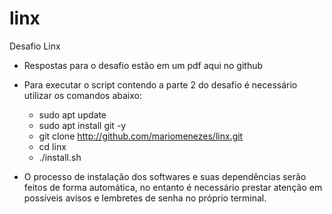 # linx
Desafio Linx

- Respostas para o desafio estão em um pdf aqui no github

- Para executar o script contendo a parte 2 do desafio é necessário utilizar os comandos abaixo:
  * sudo apt update
  * sudo apt install git -y
  * git clone http://github.com/mariomenezes/linx.git
  * cd linx
  * ./install.sh
  
- O processo de instalação dos softwares e suas dependências serão feitos de forma automática, no entanto é necessário prestar atenção em possíveis avisos e lembretes de senha no próprio terminal.
